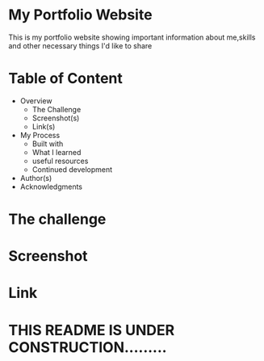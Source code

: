 # My Portfolio Website

<p>This is my portfolio website showing important information about me,skills and other necessary things I'd like to share</p>

<h1>Table of Content</h1>
<ul>
  <li>Overview
    <ul>
      <li>The Challenge</li>
      <li>Screenshot(s)</li>
      <li>Link(s)</li>
    </ul>
  </li>
  <li>My Process
    <ul>
      <li>Built with</li>
      <li>What I learned</li>
      <li>useful resources</li>
      <li>Continued development</li>
    </ul>
  </li>
  <li>Author(s)</li>
  <li>Acknowledgments</li>
</ul>

# The challenge
# Screenshot 
# Link
# THIS README IS UNDER CONSTRUCTION.........
